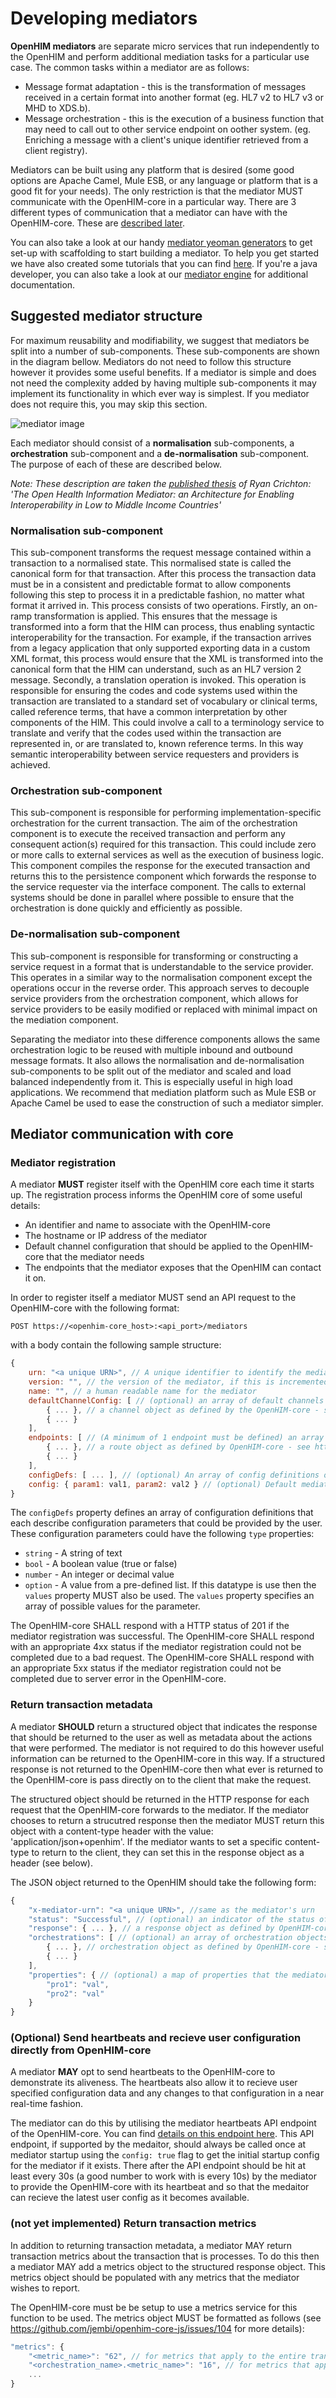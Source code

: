 Developing mediators
====================

**OpenHIM mediators** are separate micro services that run independently to the OpenHIM and perform additional mediation tasks for a particular use case. The common tasks within a mediator are as follows:

* Message format adaptation - this is the transformation of messages received in a certain format into another format (eg. HL7 v2 to HL7 v3 or MHD to XDS.b).
* Message orchestration - this is the execution of a business function that may need to call out to other service endpoint on oother system. (eg. Enriching a message with a client's unique identifier retrieved from a client registry).

Mediators can be built using any platform that is desired (some good options are Apache Camel, Mule ESB, or any language or platform that is a good fit for your needs). The only restriction is that the mediator MUST communicate with the OpenHIM-core in a particular way. There are 3 different types of communication that a mediator can have with the OpenHIM-core. These are [described later](https://github.com/jembi/openhim-core-js/wiki/Creating-an-OpenHIM-mediator#mediator-communication-with-core).

You can also take a look at our handy [mediator yeoman generators](https://github.com/jembi/openhim-mediator-yeoman-generators) to get set-up with scaffolding to start building a mediator. To help you get started we have also created some tutorials that you can find [here](http://www.openhim.org/tutorials/). If you're a java developer, you can also take a look at our [mediator engine](https://github.com/jembi/openhim-mediator-engine-java) for additional documentation.

Suggested mediator structure
----------------------------

For maximum reusability and modifiability, we suggest that mediators be split into a number of sub-components. These sub-components are shown in the diagram bellow. Mediators do not need to follow this structure however it provides some useful benefits. If a mediator is simple and does not need the complexity added by having multiple sub-components it may implement its functionality in which ever way is simplest. If you mediator does not require this, you may skip this section.

![mediator image](https://docs.google.com/drawings/d/1ahvqbO0PPFTk3icP-hWpGQ_dShSE1ztiLcWeh57St-k/pub?w=697&h=569)

Each mediator should consist of a **normalisation** sub-components, a **orchestration** sub-component and a **de-normalisation** sub-component. The purpose of each of these are described below.

_Note: These description are taken the [published thesis](http://www.cair.za.net/research/outputs/open-health-information-mediator-architecture-enabling-interoperability-low-middle) of Ryan Crichton: 'The Open Health Information Mediator: an Architecture for Enabling Interoperability in Low to Middle Income Countries'_

### Normalisation sub-component

This sub-component transforms the request message contained within a transaction to a normalised state. This normalised state is called the canonical form for that transaction. After this process the transaction data must be in a consistent and predictable format to allow components following this step to process it in a predictable fashion, no matter what format it arrived in. This process consists of two operations. Firstly, an on-ramp transformation is applied. This ensures that the message is transformed into a form that the HIM can process, thus enabling syntactic interoperability for the transaction. For example, if the transaction arrives from a legacy application that only supported exporting data in a custom XML format, this process would ensure that the XML is transformed into the canonical form that the HIM can understand, such as an HL7 version 2 message. Secondly, a translation operation is invoked. This operation is responsible for ensuring the codes and code systems used within the transaction are translated to a standard set of vocabulary or clinical terms, called reference terms, that have a common interpretation by other components of the HIM. This could involve a call to a terminology service to translate and verify that the codes used within the transaction are represented in, or are translated to, known reference terms. In this way semantic interoperability between service requesters and providers is achieved.

### Orchestration sub-component


This sub-component is responsible for performing implementation-specific orchestration for the current transaction. The aim of the orchestration component is to execute the received transaction and perform any consequent action(s) required for this transaction. This could include zero or more calls to external services as well as the execution of business logic. This component compiles the response for the executed transaction and returns this to the persistence component which forwards the response to the service requester via the interface component. The calls to external systems should be done in parallel where possible to ensure that the orchestration is done quickly and efficiently as possible.

### De-normalisation sub-component

This sub-component is responsible for transforming or constructing a service request in a format that is understandable to the service provider. This operates in a similar way to the normalisation component except the operations occur in the reverse order. This approach serves to decouple service providers from the orchestration component, which allows for service providers to be easily modified or replaced with minimal impact on the mediation component.

Separating the mediator into these difference components allows the same orchestration logic to be reused with multiple inbound and outbound message formats. It also allows the normalisation and de-normalisation sub-components to be split out of the mediator and scaled and load balanced independently from it. This is especially useful in high load applications. We recommend that mediation platform such as Mule ESB or Apache Camel be used to ease the construction of such a mediator simpler.

Mediator communication with core
--------------------------------

### Mediator registration

A mediator **MUST** register itself with the OpenHIM core each time it starts up. The registration process informs the OpenHIM core of some useful details:

* An identifier and name to associate with the OpenHIM-core
* The hostname or IP address of the mediator
* Default channel configuration that should be applied to the OpenHIM-core that the mediator needs
* The endpoints that the mediator exposes that the OpenHIM can contact it on.

In order to register itself a mediator MUST send an API request to the OpenHIM-core with the following format:

`POST https://<openhim-core_host>:<api_port>/mediators`

with a body contain the following sample structure:

```js
{
    urn: "<a unique URN>", // A unique identifier to identify the mediator, this identifier should always stay the same even if the mediator changes (eg. "urn:openhim-mediator:my-awesome-mediator")
    version: "", // the version of the mediator, if this is incremented the OpenHIM-core will update the channel configuration - expects a semver string
    name: "", // a human readable name for the mediator
    defaultChannelConfig: [ // (optional) an array of default channels to add for this mediator
        { ... }, // a channel object as defined by the OpenHIM-core - see https://github.com/jembi/openhim-core-js/blob/8264a9b7c81a05853c20cd071e379d23d740dd33/src/model/channels.coffee#L23-L56
        { ... }
    ],
    endpoints: [ // (A minimum of 1 endpoint must be defined) an array of endpoints that the mediator can be contacted on
        { ... }, // a route object as defined by OpenHIM-core - see https://github.com/jembi/openhim-core-js/blob/8264a9b7c81a05853c20cd071e379d23d740dd33/src/model/channels.coffee#L5-L15
        { ... }
    ],
    configDefs: [ ... ], // (optional) An array of config definitions of config that can be set in the OpenHIM-console - see https://github.com/jembi/openhim-core-js/blob/master/src/model/mediators.coffee
    config: { param1: val1, param2: val2 } // (optional) Default mediator configuration
}
```

The `configDefs` property defines an array of configuration definitions that each describe configuration parameters that could be provided by the user. These configuration parameters could have the following `type` properties:
* `string` - A string of text
* `bool` - A boolean value (true or false)
* `number` - An integer or decimal value
* `option` - A value from a pre-defined list. If this datatype is use then the `values` property MUST also be used. The `values` property specifies an array of possible values for the parameter.

The OpenHIM-core SHALL respond with a HTTP status of 201 if the mediator registration was successful.
The OpenHIM-core SHALL respond with an appropriate 4xx status if the mediator registration could not be completed due to a bad request.
The OpenHIM-core SHALL respond with an appropriate 5xx status if the mediator registration could not be completed due to server error in the OpenHIM-core.

### Return transaction metadata

A mediator **SHOULD** return a structured object that indicates the response that should be returned to the user as well as metadata about the actions that were performed. The mediator is not required to do this however useful information can be returned to the OpenHIM-core in this way. If a structured response is not returned to the OpenHIM-core then what ever is returned to the OpenHIM-core  is pass directly on to the client that make the request.

The structured object should be returned in the HTTP response for each request that the OpenHIM-core forwards to the mediator. If the mediator chooses to return a strucutred response then the mediator MUST return this object with a content-type header with the value: 'application/json+openhim'. If the mediator wants to set a specific content-type to return to the client, they can set this in the response object as a header (see below).

The JSON object returned to the OpenHIM should take the following form:

```js
{
    "x-mediator-urn": "<a unique URN>", //same as the mediator's urn
    "status": "Successful", // (optional) an indicator of the status of the transaction, this can be one of the following: ['Processing', 'Failed', 'Completed', 'Successful', 'Completed with error(s)']
    "response": { ... }, // a response object as defined by OpenHIM-core - see https://github.com/jembi/openhim-core-js/blob/8264a9b7c81a05853c20cd071e379d23d740dd33/src/model/transactions.coffee#L13-L18
    "orchestrations": [ // (optional) an array of orchestration objects
        { ... }, // orchestration object as defined by OpenHIM-core - see https://github.com/jembi/openhim-core-js/blob/8264a9b7c81a05853c20cd071e379d23d740dd33/src/model/transactions.coffee#L28-L32
        { ... }
    ],
    "properties": { // (optional) a map of properties that the mediator may want to report
        "pro1": "val",
        "pro2": "val"
    }
}
```

### (Optional) Send heartbeats and recieve user configuration directly from OpenHIM-core

A mediator **MAY** opt to send heartbeats to the OpenHIM-core to demonstrate its aliveness. The heartbeats also allow it to recieve user specified configuration data and any changes to that configuration in a near real-time fashion.

The mediator can do this by utilising the mediator heartbeats API endpoint of the OpenHIM-core. You can find [details on this endpoint here](/dev-guide/api-ref.html#mediator-heartbeat-endpoint). This API endpoint, if supported by the medaitor, should always be called once at mediator startup using the `config: true` flag to get the initial startup config for the mediator if it exists. There after the API endpoint should be hit at least every 30s (a good number to work with is every 10s) by the mediator to provide the OpenHIM-core with its heartbeat and so that the medaitor can recieve the latest user config as it becomes available.

### (not yet implemented) Return transaction metrics

In addition to returning transaction metadata, a mediator MAY return transaction metrics about the transaction that is processes. To do this then a mediator MAY add a metrics object to the structured response object. This metrics object should be populated with any metrics that the mediator wishes to report.

The OpenHIM-core must be be setup to use a metrics service for this function to be used. The metrics object MUST be formatted as follows (see https://github.com/jembi/openhim-core-js/issues/104 for more details):

```js
"metrics": {
    "<metric_name>": "62", // for metrics that apply to the entire transaction
    "<orchestration_name>.<metric_name>": "16", // for metrics that apply to a particular orchestration step, the orchestration_name should reference an orchestration in the orchestrations object
    ...
}
```
